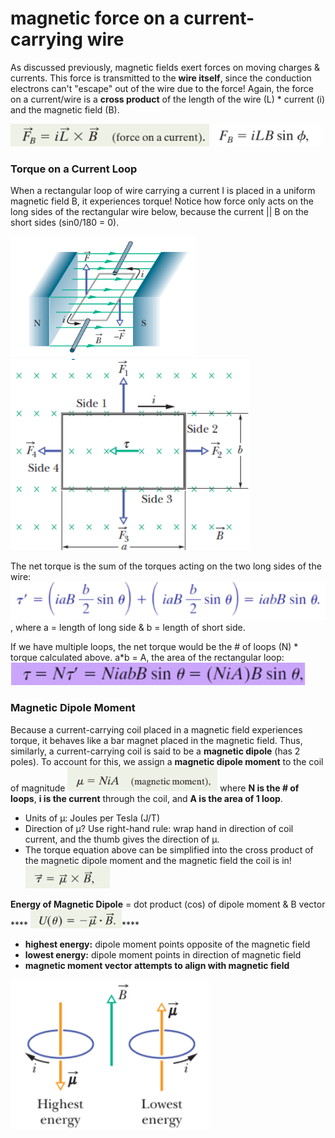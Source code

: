 # magnetic force on a current-carrying wire

As discussed previously, magnetic fields exert forces on moving charges & currents. This force is transmitted to the **wire itself**, since the conduction electrons can't "escape" out of the wire due to the force! Again, the force on a current/wire is a **cross product** of the length of the wire (L) \* current (i) and the magnetic field (B).

![](<../../.gitbook/assets/image (21).png>) ![](<../../.gitbook/assets/image (12).png>)

### Torque on a Current Loop

When a rectangular loop of wire carrying a current I is placed in a uniform magnetic field B, it experiences torque! Notice how force only acts on the long sides of the rectangular wire below, because the current || B on the short sides (sin0/180 = 0).&#x20;

![](<../../.gitbook/assets/image (17).png>)           ![](<../../.gitbook/assets/image (31).png>)

The net torque is the sum of the torques acting on the two long sides of the wire: ![](<../../.gitbook/assets/image (25).png>), where a = length of long side & b = length of short side.

If we have multiple loops, the net torque would be the # of loops (N) \* torque calculated above. a\*b = A, the area of the rectangular loop:![](<../../.gitbook/assets/image (30).png>)

### Magnetic Dipole Moment

Because a current-carrying coil placed in a magnetic field experiences torque, it behaves like a bar magnet placed in the magnetic field. Thus, similarly, a current-carrying coil is said to be a **magnetic dipole** (has 2 poles). To account for this, we assign a **magnetic dipole moment** to the coil of magnitude ![](<../../.gitbook/assets/image (9).png>) where **N is the # of loops**, **i is the current** through the coil, and **A is the area of 1 loop**.

* Units of µ: Joules per Tesla (J/T)
* Direction of µ? Use right-hand rule: wrap hand in direction of coil current, and the thumb gives the direction of µ.
* The torque equation above can be simplified into the cross product of the magnetic dipole moment and the magnetic field the coil is in! ![](<../../.gitbook/assets/image (8).png>)

**Energy of Magnetic Dipole** = dot product (cos) of dipole moment & B vector **** ![](<../../.gitbook/assets/image (13).png>)****

* **highest energy:** dipole moment points opposite of the magnetic field
* **lowest energy:** dipole moment points in direction of magnetic field
* **magnetic moment vector attempts to align with magnetic field**

![](<../../.gitbook/assets/image (27).png>)
